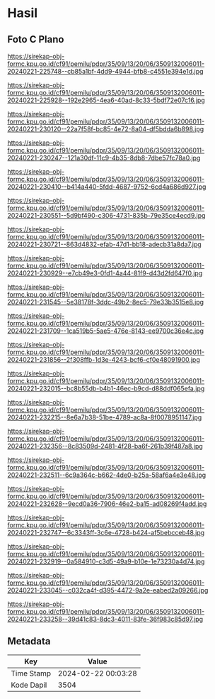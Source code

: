 # Hasil

## Foto C Plano

https://sirekap-obj-formc.kpu.go.id/cf91/pemilu/pdpr/35/09/13/20/06/3509132006011-20240221-225748--cb85a1bf-4dd9-4944-bfb8-c4551e394e1d.jpg

https://sirekap-obj-formc.kpu.go.id/cf91/pemilu/pdpr/35/09/13/20/06/3509132006011-20240221-225928--192e2965-4ea6-40ad-8c33-5bdf72e07c16.jpg

https://sirekap-obj-formc.kpu.go.id/cf91/pemilu/pdpr/35/09/13/20/06/3509132006011-20240221-230120--22a7f58f-bc85-4e72-8a04-df5bdda6b898.jpg

https://sirekap-obj-formc.kpu.go.id/cf91/pemilu/pdpr/35/09/13/20/06/3509132006011-20240221-230247--121a30df-11c9-4b35-8db8-7dbe57fc78a0.jpg

https://sirekap-obj-formc.kpu.go.id/cf91/pemilu/pdpr/35/09/13/20/06/3509132006011-20240221-230410--b414a440-5fdd-4687-9752-6cd4a686d927.jpg

https://sirekap-obj-formc.kpu.go.id/cf91/pemilu/pdpr/35/09/13/20/06/3509132006011-20240221-230551--5d9bf490-c306-4731-835b-79e35ce4ecd9.jpg

https://sirekap-obj-formc.kpu.go.id/cf91/pemilu/pdpr/35/09/13/20/06/3509132006011-20240221-230721--863d4832-efab-47d1-bb18-adecb31a8da7.jpg

https://sirekap-obj-formc.kpu.go.id/cf91/pemilu/pdpr/35/09/13/20/06/3509132006011-20240221-230929--e7cb49e3-0fd1-4a44-81f9-d43d2fd647f0.jpg

https://sirekap-obj-formc.kpu.go.id/cf91/pemilu/pdpr/35/09/13/20/06/3509132006011-20240221-231545--5e38178f-3ddc-49b2-8ec5-79e33b3515e8.jpg

https://sirekap-obj-formc.kpu.go.id/cf91/pemilu/pdpr/35/09/13/20/06/3509132006011-20240221-231709--1ca519b5-5ae5-476e-8143-ee9700c36e4c.jpg

https://sirekap-obj-formc.kpu.go.id/cf91/pemilu/pdpr/35/09/13/20/06/3509132006011-20240221-231856--2f308ffb-1d3e-4243-bcf6-cf0e48091900.jpg

https://sirekap-obj-formc.kpu.go.id/cf91/pemilu/pdpr/35/09/13/20/06/3509132006011-20240221-232015--bc8b55db-b4b1-46ec-b9cd-d88ddf065efa.jpg

https://sirekap-obj-formc.kpu.go.id/cf91/pemilu/pdpr/35/09/13/20/06/3509132006011-20240221-232215--8e6a7b38-51be-4789-ac8a-8f0078951147.jpg

https://sirekap-obj-formc.kpu.go.id/cf91/pemilu/pdpr/35/09/13/20/06/3509132006011-20240221-232356--8c83509d-2481-4f28-ba6f-261b39f487a8.jpg

https://sirekap-obj-formc.kpu.go.id/cf91/pemilu/pdpr/35/09/13/20/06/3509132006011-20240221-232511--6c9a364c-b662-4de0-b25a-58af6a4e3e48.jpg

https://sirekap-obj-formc.kpu.go.id/cf91/pemilu/pdpr/35/09/13/20/06/3509132006011-20240221-232628--9ecd0a36-7906-46e2-ba15-ad08269f4add.jpg

https://sirekap-obj-formc.kpu.go.id/cf91/pemilu/pdpr/35/09/13/20/06/3509132006011-20240221-232747--6c3343ff-3c6e-4728-b424-af5bebcceb48.jpg

https://sirekap-obj-formc.kpu.go.id/cf91/pemilu/pdpr/35/09/13/20/06/3509132006011-20240221-232919--0a584910-c3d5-49a9-b10e-1e73230a4d74.jpg

https://sirekap-obj-formc.kpu.go.id/cf91/pemilu/pdpr/35/09/13/20/06/3509132006011-20240221-233045--c032ca4f-d395-4472-9a2e-eabed2a09266.jpg

https://sirekap-obj-formc.kpu.go.id/cf91/pemilu/pdpr/35/09/13/20/06/3509132006011-20240221-233258--39d41c83-8dc3-4011-83fe-36f983c85d97.jpg


## Metadata

| Key        | Value               |
| ---------- | ------------------- |
| Time Stamp | 2024-02-22 00:03:28 |
| Kode Dapil | 3504                |



